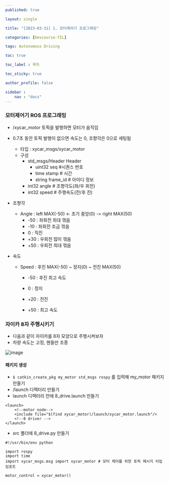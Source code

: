 ```yaml
---
published: true

layout: single

title: "[2023-03-31] 1. 모터제어기 프로그래밍"

categories: [Devcourse-TIL]

tags: Autonomous Driving

toc: true

toc_label : 목차

toc_sticky: true

author_profile: false

sidebar :
    nav : "docs"
---
```


### 모터제어기 ROS 프로그래밍

- /xycar_motor 토픽을 발행하면 모터가 움직임
- 0.7초 동안 토픽 발행이 없으면 속도는 0, 조향각은 0으로 세팅됨
  - 타입  : xycar_msgs/xycar_motor
  - 구성
    - std_msgs/Header Header
      - uint32 seq #시퀀스 번호
      - time stamp # 시간
      - string frame_id # 아이디 정보
    - int32 angle # 조향각도(좌/우 회전)
    - int32 speed # 주행속도(전/후 진)

- 조향각

  - Angle : left MAX(-50) <- 초기 중앙(0) -> right MAX(50)
    - -50 : 좌회전 최대 꺾음
    - -10 : 좌회전 조금 꺾음
    - 0 : 직진
    - +30 : 우회전 많이 꺾음
    - +50 : 우회전 최대 꺾음

- 속도

  - Speed : 후진 MAX(-50) ~ 정지(0) ~ 전진 MAX(50)

    - -50 : 후진 최고 속도

    - 0 : 정지

    - +20 : 전진 

    - +50 : 최고 속도

      

### 자이카 8자 주행시키기

- 다음과 같이 자이카를 8자 모양으로 주행시켜보자
- 차량 속도는 고정, 핸들만 조종

![image](https://user-images.githubusercontent.com/116723552/229371323-8385f482-ab00-423c-bdb7-640c3a0f9412.png)

#### 패키지 생성

- `$ catkin_create_pkg my_motor std_msgs rospy` 를 입력해 my_motor 패키지 만들기
- /launch 디렉터리 만들기
- launch 디렉터리 안에 8_drive.launch 만들기

```
<launch>
    <!--motor node-->
    <include file="$(find xycar_motor)/launch/xycar_motor.launch"/>
    <!--8 driver -->
</launch>
```



- src 폴더에 8_drive.py 만들기

```
#!/usr/bin/env python

import rospy
import time
import xycar_msgs.msg import xycar_motor # 모터 제어를 위한 토픽 메시지 타입 임포트

motor_control = xycar_motor()

```

